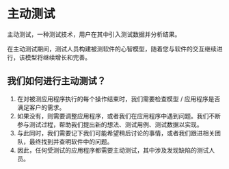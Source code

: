 # 主动测试

主动测试，一种测试技术，用户在其中引入测试数据并分析结果。

在主动测试期间，测试人员构建被测软件的心智模型，随着您与软件的交互继续进行，该模型将继续增长和完善。

## 我们如何进行主动测试？

1. 在对被测应用程序执行的每个操作结束时，我们需要检查模型 / 应用程序是否满足客户的需求。
1. 如果没有，则需要调整应用程序，或者我们在应用程序中遇到问题。我们不断参与测试过程，帮助我们提出新的想法、测试用例、测试数据以实现。
1. 与此同时，我们需要记下我们可能希望稍后讨论的事情，或者我们跟进相关团队，最终找到并查明软件中的问题。
1. 因此，任何受测试的应用程序都需要主动测试，其中涉及发现缺陷的测试人员。
